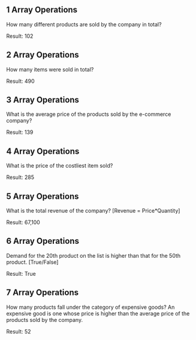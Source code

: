 ## 1 Array Operations
How many different products are sold by the company in total?

Result: 102

## 2 Array Operations
How many items were sold in total?

Result: 490

## 3 Array Operations
What is the average price of the products sold by the e-commerce company?

Result: 139

## 4 Array Operations
What is the price of the costliest item sold?

Result: 285

## 5 Array Operations
What is the total revenue of the company? [Revenue = Price*Quantity]

Result: 67,100

## 6 Array Operations
Demand for the 20th product on the list is higher than that for the 50th product. [True/False]

Result: True

## 7 Array Operations
How many products fall under the category of expensive goods?
An expensive good is one whose price is higher than the average price of the products sold by the company.

Result: 52
